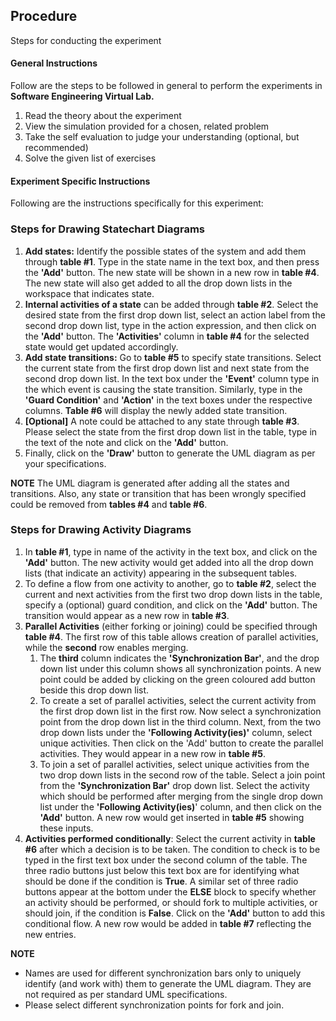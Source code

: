 ## Procedure

Steps for conducting the experiment

#### **General Instructions**

Follow are the steps to be followed in general to perform the experiments in **Software Engineering Virtual Lab.**

1. Read the theory about the experiment
2. View the simulation provided for a chosen, related problem
3. Take the self evaluation to judge your understanding (optional, but recommended)
4. Solve the given list of exercises


#### **Experiment Specific Instructions**
Following are the instructions specifically for this experiment:

### **Steps for Drawing Statechart Diagrams**

1. **Add states:** Identify the possible states of the system and add them through **table #1**. Type in the state name in the text box, and then press the **'Add'** button. The new state will be shown in a new row in **table #4**. The new state will also get added to all the drop down lists in the workspace that indicates state.
2. **Internal activities of a state** can be added through **table #2**. Select the desired state from the first drop down list, select an action label from the second drop down list, type in the action expression, and then click on the **'Add'** button. The **'Activities'** column in **table #4** for the selected state would get updated accordingly.
3. **Add state transitions:** Go to **table #5** to specify state transitions. Select the current state from the first drop down list and next state from the second drop down list. In the text box under the **'Event'** column type in the which event is causing the state transition. Similarly, type in the **'Guard Condition'** and **'Action'** in the text boxes under the respective columns. **Table #6** will display the newly added state transition.
4. **[Optional]** A note could be attached to any state through **table #3**. Please select the state from the first drop down list in the table, type in the text of the note and click on the **'Add'** button.
5. Finally, click on the **'Draw'** button to generate the UML diagram as per your specifications.

**NOTE**
The UML diagram is generated after adding all the states and transitions. Also, any state or transition that has been wrongly specified could be removed from **tables #4** and **table #6**.

### **Steps for Drawing Activity Diagrams**

1. In **table #1**, type in name of the activity in the text box, and click on the **'Add'** button. The new activity would get added into all the drop down lists (that indicate an activity) appearing in the subsequent tables.
2. To define a flow from one activity to another, go to **table #2**, select the current and next activities from the first two drop down lists in the table, specify a (optional) guard condition, and click on the **'Add'** button. The transition would appear as a new row in **table #3**.
3. **Parallel Activities** (either forking or joining) could be specified through **table #4**. The first row of this table allows creation of parallel activities, while the **second** row enables merging.
   1. The **third** column indicates the **'Synchronization Bar'**, and the drop down list under this column shows all synchronization points. A new point could be added by clicking on the green coloured add button beside this drop down list.
   2. To create a set of parallel activities, select the current activity from the first drop down list in the first row. Now select a synchronization point from the drop down list in the third column. Next, from the two drop down lists under the **'Following Activity(ies)'** column, select unique activities. Then click on the 'Add' button to create the parallel activities. They would appear in a new row in **table #5**.
   3. To join a set of parallel activities, select  unique activities from the two drop down lists in the second row of the table. Select a join point from the **'Synchronization Bar'** drop down list. Select the activity which should be performed after merging from the single drop down list under the **'Following Activity(ies)**' column, and then click on the **'Add'** button. A new row would get inserted in **table #5** showing these inputs.
4. **Activities performed conditionally**: Select the current activity in **table #6** after which a decision is to be taken. The condition to check is to be typed in the first text box under the second column of the table. The three radio buttons just below this text box are for identifying what should be done if the condition is **True**. A similar set of three radio buttons appear at the bottom under the **ELSE** block to specify whether an activity should be performed, or should fork to multiple activities, or should join, if the condition is **False**. Click on the **'Add'** button to add this conditional flow. A new row would be added in **table #7** reflecting the new entries.

**NOTE**
- Names are used for different synchronization bars only to uniquely identify (and work with) them to generate the UML diagram. They are not required as per standard UML specifications.
- Please select different synchronization points for fork and join.
